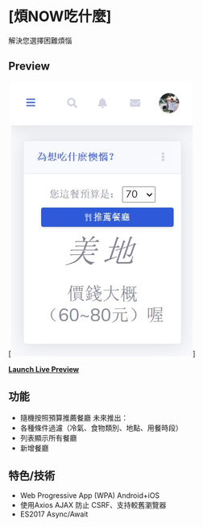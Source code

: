 # [煩NOW吃什麼]

解決您選擇困難煩惱

## Preview

[![SB Admin 2 Preview](https://github.com/mlclmtan/mealChooser/blob/master/readmepic1.jpg)]

**[Launch Live Preview](http://mlclmtan.ga/mealchooser/)**

## 功能

-   隨機按照預算推薦餐廳
未來推出：
-   各種條件過濾（冷氣、食物類別、地點、用餐時段）
-   列表顯示所有餐廳
-   新增餐廳

## 特色/技術

-   Web Progressive App (WPA) Android+iOS
-   使用Axios AJAX 防止 CSRF、支持較舊瀏覽器
-   ES2017 Async/Await
